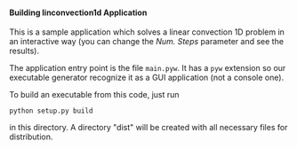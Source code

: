 #### Building linconvection1d Application

This is a sample application which solves a linear convection 1D problem in an 
interactive way (you can change the *Num. Steps* parameter and see the results).

The application entry point is the file `main.pyw`. It has a `pyw` 
extension so our executable generator recognize it as a GUI application
(not a console one).

To build an executable from this code, just run
 
    python setup.py build

in this directory. A directory "dist" will be created with all necessary files
for distribution.